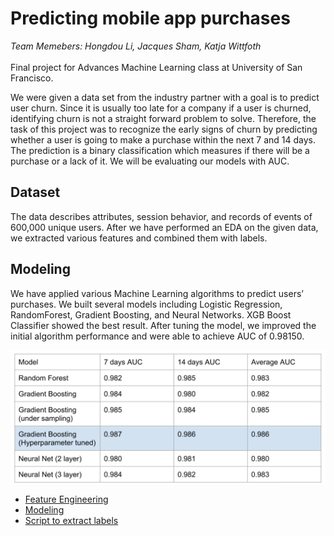 # Predicting mobile app purchases
<i> Team Memebers: Hongdou Li, Jacques Sham, Katja Wittfoth </i>
<br>
<br>
Final project for Advances Machine Learning class at University of San Francisco.

We were given a data set from the industry partner with a goal is to predict user churn. Since it is usually too late for a company if a user is churned, identifying churn is not a straight forward problem to solve. Therefore, the task of this project was to recognize the early signs of churn by predicting whether a user is going to make a purchase within the next 7 and 14 days. The prediction is a binary classification which measures if there will be a purchase or a lack of it. We will be evaluating our models with AUC.

## Dataset
The data describes attributes, session behavior, and records of events of 600,000 unique users. After we have performed an EDA on the given data, we extracted various features and combined them with labels. 

## Modeling
We have applied various Machine Learning algorithms to predict users’ purchases. We built several models including Logistic Regression, RandomForest, Gradient Boosting, and Neural Networks. XGB Boost Classifier showed the best result. After tuning the model, we improved the initial algorithm performance and were able to achieve AUC of 0.98150.

<p align="center"> <img src="exp_results.png" align="middle">
</p>


* [Feature Engineering](https://github.com/katjawittfoth/user-churn/blob/master/Feature_Engineering.ipynb)
* [Modeling](https://github.com/katjawittfoth/user-churn/blob/master/Model_with_Hyperparameter_Tunning.ipynb)
* [Script to extract labels](https://github.com/katjawittfoth/user-churn/blob/master/label_extract.py)
